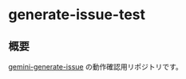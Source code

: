 # generate-issue-test

## 概要

[gemini-generate-issue](https://github.com/aegisfleet/gemini-generate-issue) の動作確認用リポジトリです。
